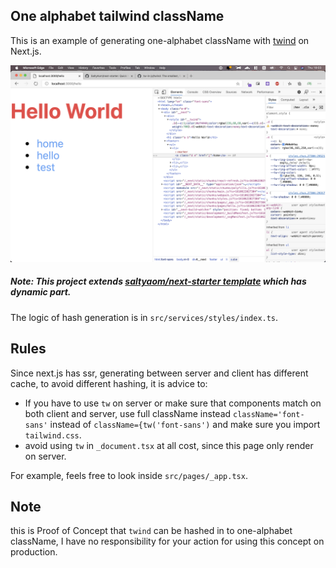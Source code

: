 ## One alphabet tailwind className
This is an example of generating one-alphabet className with [twind](https://github.com/tw-in-js/twind) on Next.js.

![Preview](https://github.com/SaltyAom/twind-next-one-digit-classname/blob/master/public/preview.png?raw=true)

##### Note: This project extends [saltyaom/next-starter template](https://github.com/saltyaom/next-starter) which has dynamic part.

The logic of hash generation is in `src/services/styles/index.ts`.

## Rules
Since next.js has ssr, generating between server and client has different cache, to avoid different hashing, it is advice to:
- If you have to use `tw` on server or make sure that components match on both client and server, use full className instead `className='font-sans'` instead of `className={tw('font-sans')` and make sure you import `tailwind.css`.
- avoid using `tw` in `_document.tsx` at all cost, since this page only render on server.

For example, feels free to look inside `src/pages/_app.tsx`.

## Note
this is Proof of Concept that `twind` can be hashed in to one-alphabet className, I have no responsibility for your action for using this concept on production.

